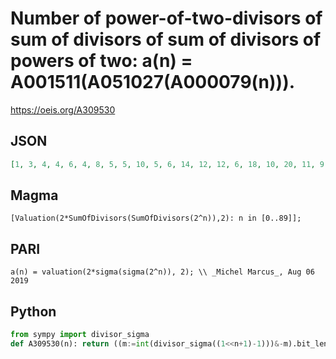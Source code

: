# Number of power\-of\-two\-divisors of sum of divisors of sum of divisors of powers of two: a\(n\) \= A001511\(A051027\(A000079\(n\)\)\)\.
https://oeis.org/A309530
## JSON
```JSON
[1, 3, 4, 4, 6, 4, 8, 5, 5, 10, 5, 6, 14, 12, 12, 6, 18, 10, 20, 11, 9, 9, 6, 8, 8, 18, 6, 15, 7, 16, 32, 7, 11, 22, 17, 14, 7, 24, 22, 13, 5, 13, 11, 12, 20, 10, 7, 11, 9, 16, 33, 22, 6, 10, 15, 17, 28, 12, 6, 20, 62, 36, 12, 9, 24, 16, 5, 26, 12, 26, 10, 18, 6, 12, 16, 28, 19, 26]
```
## Magma
```Magma
[Valuation(2*SumOfDivisors(SumOfDivisors(2^n)),2): n in [0..89]];
```
## PARI
```PARI
a(n) = valuation(2*sigma(sigma(2^n)), 2); \\ _Michel Marcus_, Aug 06 2019
```
## Python
```Python
from sympy import divisor_sigma
def A309530(n): return ((m:=int(divisor_sigma((1<<n+1)-1)))&-m).bit_length() # _Chai Wah Wu_, Jul 13 2022
```

